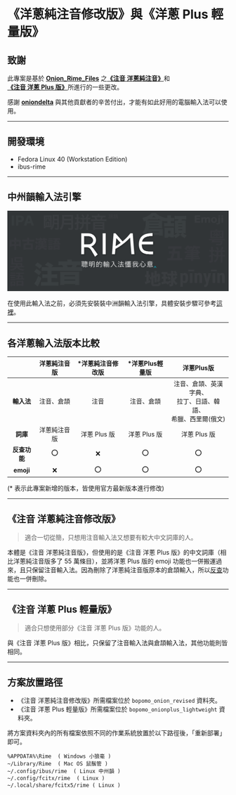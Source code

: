 # 《洋蔥純注音修改版》與《洋蔥 Plus 輕量版》

## 致謝

此專案是基於 [**Onion_Rime_Files**](https://github.com/oniondelta/Onion_Rime_Files) 之[**《注音 洋蔥純注音》**](https://github.com/oniondelta/Onion_Rime_Files/wiki/%E3%80%8E-%E6%B3%A8%E9%9F%B3-%E6%B4%8B%E8%94%A5-%E7%B4%94%E6%B3%A8%E9%9F%B3-%E7%89%88-%E3%80%8F%E6%96%B9%E6%A1%88%E8%AA%AA%E6%98%8E)和[**《注音 洋蔥 Plus 版》**](https://github.com/oniondelta/Onion_Rime_Files/wiki/%E3%80%8E-%E6%B3%A8%E9%9F%B3-%E6%B4%8B%E8%94%A5-plus-%E7%89%88-%E3%80%8F%E6%96%B9%E6%A1%88%E8%AA%AA%E6%98%8E)所進行的一些更改。

感謝 [**oniondelta**](https://github.com/oniondelta) 與其他貢獻者的辛苦付出，才能有如此好用的電腦輸入法可以使用。

---

## 開發環境

* Fedora Linux 40 (Workstation Edition)
* ibus-rime

---

## 中州韻輸入法引擎

[![image](./rime.jpg)](https://rime.im/)

在使用此輸入法之前，必須先安裝裝中洲韻輸入法引擎，具體安裝步驟可參考[這裡](https://rime.im/download/)。

---

## 各洋蔥輸入法版本比較

|              	| **洋蔥純注音版** 	| ***洋蔥純注音修改版** 	| *洋蔥Plus輕量版 	|                           **洋蔥Plus版**                           	|
|:------------:	|:----------------:	|:---------------------:	|:---------------:	|:------------------------------------------------------------------:	|
|  **輸入法**  	|    注音、倉頡    	|          注音         	|    注音、倉頡   	| 注音、倉頡、英漢字典、<br>拉丁、日語、韓語、<br>希臘、西里爾(俄文) 	|
|   **詞庫**   	|   洋蔥純注音版   	|      洋蔥 Plus 版     	|   洋蔥 Plus 版  	|                            洋蔥 Plus 版                            	|
| **反查功能** 	|        :o:       	|          :x:          	|       :o:       	|                                 :o:                                	|
|   **emoji**  	|        :x:       	|          :o:          	|       :o:       	|                                 :o:                                	|

(* 表示此專案新增的版本，皆使用官方最新版本進行修改)

---

## 《注音 洋蔥純注音修改版》

> 適合一切從簡，只想用注音輸入法又想要有較大中文詞庫的人。

本體是《注音 洋蔥純注音版》，但使用的是《注音 洋蔥 Plus 版》的中文詞庫（相比洋蔥純注音版多了 55 萬條目），並將洋蔥 Plus 版的 emoji 功能也一併搬運過來，且只保留注音輸入法。因為刪除了洋蔥純注音版原本的倉頡輸入，所以[反查](https://github.com/oniondelta/Onion_Rime_Files/wiki/%E3%80%94%E6%B4%8B%E8%94%A5%E6%B3%A8%E9%9F%B3%E7%B3%BB%E5%88%97%E3%80%95%EF%BC%9A%E5%8F%8D%E6%9F%A5)功能也一併刪除。

---

## 《注音 洋蔥 Plus 輕量版》

> 適合只想使用部分《注音 洋蔥 Plus 版》功能的人。

與《注音 洋蔥 Plus 版》相比，只保留了注音輸入法與倉頡輸入法，其他功能則皆相同。

---

## 方案放置路徑

* 《注音 洋蔥純注音修改版》所需檔案位於 `bopomo_onion_revised` 資料夾。
* 《注音 洋蔥 Plus 輕量版》所需檔案位於 `bopomo_onionplus_lightweight` 資料夾。

將方案資料夾內的所有檔案依照不同的作業系統放置於以下路徑後，「重新部署」即可。

```
%APPDATA%\Rime  ( Windows 小狼毫 )
~/Library/Rime  ( Mac OS 鼠鬚管 )
~/.config/ibus/rime  ( Linux 中州韻 )
~/.config/fcitx/rime  ( Linux )
~/.local/share/fcitx5/rime ( Linux )
```